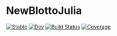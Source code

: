 # NewBlottoJulia

[![Stable](https://img.shields.io/badge/docs-stable-blue.svg)](https://mmcmanus1.github.io/NewBlottoJulia.jl/stable/)
[![Dev](https://img.shields.io/badge/docs-dev-blue.svg)](https://mmcmanus1.github.io/NewBlottoJulia.jl/dev/)
[![Build Status](https://github.com/mmcmanus1/NewBlottoJulia.jl/actions/workflows/CI.yml/badge.svg?branch=main)](https://github.com/mmcmanus1/NewBlottoJulia.jl/actions/workflows/CI.yml?query=branch%3Amain)
[![Coverage](https://codecov.io/gh/mmcmanus1/NewBlottoJulia.jl/branch/main/graph/badge.svg)](https://codecov.io/gh/mmcmanus1/NewBlottoJulia.jl)
